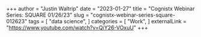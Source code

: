 +++
author = "Justin Waltrip"
date = "2023-01-27"
title = "Cognistx Webinar Series: SQUARE 01/26/23"
slug = "cognistx-webinar-series-square-012623"
tags = [
    "data science",
]
categories = [
    "Work",
]
externalLink = "https://www.youtube.com/watch?v=QiY26-VOxuU"
+++
